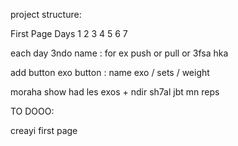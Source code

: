 project structure: 

First Page Days
1
2
3
4
5
6
7


each day 3ndo name :  for ex push or pull or 3fsa hka


add button exo button : name exo / sets / weight


moraha 
show had les exos + ndir sh7al jbt mn reps 



TO DOOO:

creayi first page 
